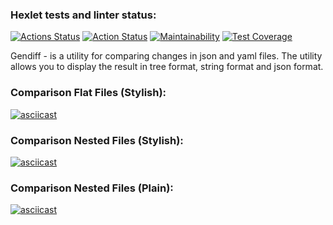### Hexlet tests and linter status:
[![Actions Status](https://github.com/AidDeathLord/python-project-50/workflows/hexlet-check/badge.svg)](https://github.com/AidDeathLord/python-project-50/actions)
[![Action Status](https://github.com/AidDeathLord/python-project-50/actions/workflows/pyci.yml/badge.svg)](https://github.com/AidDeathLord/python-project-50/actions)
[![Maintainability](https://api.codeclimate.com/v1/badges/fa9921e88e4a165f3209/maintainability)](https://codeclimate.com/github/AidDeathLord/python-project-50/maintainability)
[![Test Coverage](https://api.codeclimate.com/v1/badges/fa9921e88e4a165f3209/test_coverage)](https://codeclimate.com/github/AidDeathLord/python-project-50/test_coverage)


Gendiff - is a utility for comparing changes in json and yaml files. 
The utility allows you to display the result in tree format, 
string format and json format.

### Comparison Flat Files (Stylish):
[![asciicast](https://asciinema.org/a/uYlEj9Bly7pCVzrBKxld3tUOA.svg)](https://asciinema.org/a/uYlEj9Bly7pCVzrBKxld3tUOA)

### Comparison Nested Files (Stylish):
[![asciicast](https://asciinema.org/a/tKPPjTAQnT8lih1cYkioFIs6x.svg)](https://asciinema.org/a/tKPPjTAQnT8lih1cYkioFIs6x)

### Comparison Nested Files (Plain):
[![asciicast](https://asciinema.org/a/MiMiNx2JXoCLpQ6KhgNgBMQgF.svg)](https://asciinema.org/a/MiMiNx2JXoCLpQ6KhgNgBMQgF)
